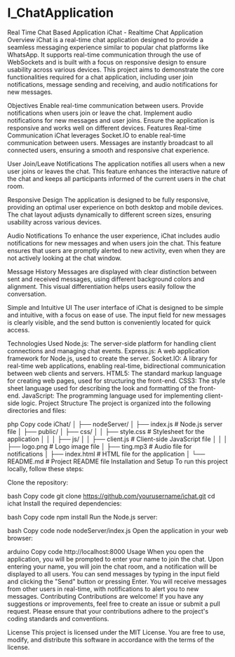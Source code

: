 # I_ChatApplication
Real Time Chat Based Application
iChat - Realtime Chat Application
Overview
iChat is a real-time chat application designed to provide a seamless messaging experience similar to popular chat platforms like WhatsApp. It supports real-time communication through the use of WebSockets and is built with a focus on responsive design to ensure usability across various devices. This project aims to demonstrate the core functionalities required for a chat application, including user join notifications, message sending and receiving, and audio notifications for new messages.

Objectives
Enable real-time communication between users.
Provide notifications when users join or leave the chat.
Implement audio notifications for new messages and user joins.
Ensure the application is responsive and works well on different devices.
Features
Real-time Communication
iChat leverages Socket.IO to enable real-time communication between users. Messages are instantly broadcast to all connected users, ensuring a smooth and responsive chat experience.

User Join/Leave Notifications
The application notifies all users when a new user joins or leaves the chat. This feature enhances the interactive nature of the chat and keeps all participants informed of the current users in the chat room.

Responsive Design
The application is designed to be fully responsive, providing an optimal user experience on both desktop and mobile devices. The chat layout adjusts dynamically to different screen sizes, ensuring usability across various devices.

Audio Notifications
To enhance the user experience, iChat includes audio notifications for new messages and when users join the chat. This feature ensures that users are promptly alerted to new activity, even when they are not actively looking at the chat window.

Message History
Messages are displayed with clear distinction between sent and received messages, using different background colors and alignment. This visual differentiation helps users easily follow the conversation.

Simple and Intuitive UI
The user interface of iChat is designed to be simple and intuitive, with a focus on ease of use. The input field for new messages is clearly visible, and the send button is conveniently located for quick access.

Technologies Used
Node.js: The server-side platform for handling client connections and managing chat events.
Express.js: A web application framework for Node.js, used to create the server.
Socket.IO: A library for real-time web applications, enabling real-time, bidirectional communication between web clients and servers.
HTML5: The standard markup language for creating web pages, used for structuring the front-end.
CSS3: The style sheet language used for describing the look and formatting of the front-end.
JavaScript: The programming language used for implementing client-side logic.
Project Structure
The project is organized into the following directories and files:

php
Copy code
iChat/
│
├── nodeServer/
│   ├── index.js            # Node.js server file
│
├── public/
│   ├── css/
│   │   ├── style.css       # Stylesheet for the application
│   │
│   ├── js/
│   │   ├── client.js       # Client-side JavaScript file
│   │
│   ├── logo.png            # Logo image file
│   ├── ting.mp3            # Audio file for notifications
│   ├── index.html          # HTML file for the application
│
└── README.md               # Project README file
Installation and Setup
To run this project locally, follow these steps:

Clone the repository:

bash
Copy code
git clone https://github.com/yourusername/ichat.git
cd ichat
Install the required dependencies:

bash
Copy code
npm install
Run the Node.js server:

bash
Copy code
node nodeServer/index.js
Open the application in your web browser:

arduino
Copy code
http://localhost:8000
Usage
When you open the application, you will be prompted to enter your name to join the chat.
Upon entering your name, you will join the chat room, and a notification will be displayed to all users.
You can send messages by typing in the input field and clicking the "Send" button or pressing Enter.
You will receive messages from other users in real-time, with notifications to alert you to new messages.
Contributing
Contributions are welcome! If you have any suggestions or improvements, feel free to create an issue or submit a pull request. Please ensure that your contributions adhere to the project's coding standards and conventions.

License
This project is licensed under the MIT License. You are free to use, modify, and distribute this software in accordance with the terms of the license.
